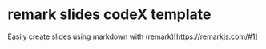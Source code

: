 # remark slides codeX template

Easily create slides using markdown with (remark)[https://remarkjs.com/#1]
